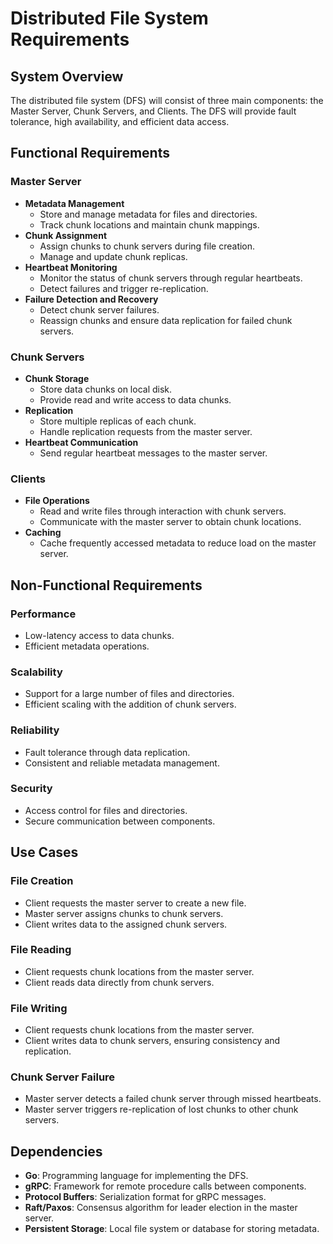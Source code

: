 # Distributed File System Requirements

## System Overview
The distributed file system (DFS) will consist of three main components: the Master Server, Chunk Servers, and Clients. The DFS will provide fault tolerance, high availability, and efficient data access.

## Functional Requirements

### Master Server
- **Metadata Management**
  - Store and manage metadata for files and directories.
  - Track chunk locations and maintain chunk mappings.
- **Chunk Assignment**
  - Assign chunks to chunk servers during file creation.
  - Manage and update chunk replicas.
- **Heartbeat Monitoring**
  - Monitor the status of chunk servers through regular heartbeats.
  - Detect failures and trigger re-replication.
- **Failure Detection and Recovery**
  - Detect chunk server failures.
  - Reassign chunks and ensure data replication for failed chunk servers.

### Chunk Servers
- **Chunk Storage**
  - Store data chunks on local disk.
  - Provide read and write access to data chunks.
- **Replication**
  - Store multiple replicas of each chunk.
  - Handle replication requests from the master server.
- **Heartbeat Communication**
  - Send regular heartbeat messages to the master server.

### Clients
- **File Operations**
  - Read and write files through interaction with chunk servers.
  - Communicate with the master server to obtain chunk locations.
- **Caching**
  - Cache frequently accessed metadata to reduce load on the master server.

## Non-Functional Requirements

### Performance
- Low-latency access to data chunks.
- Efficient metadata operations.

### Scalability
- Support for a large number of files and directories.
- Efficient scaling with the addition of chunk servers.

### Reliability
- Fault tolerance through data replication.
- Consistent and reliable metadata management.

### Security
- Access control for files and directories.
- Secure communication between components.

## Use Cases

### File Creation
- Client requests the master server to create a new file.
- Master server assigns chunks to chunk servers.
- Client writes data to the assigned chunk servers.

### File Reading
- Client requests chunk locations from the master server.
- Client reads data directly from chunk servers.

### File Writing
- Client requests chunk locations from the master server.
- Client writes data to chunk servers, ensuring consistency and replication.

### Chunk Server Failure
- Master server detects a failed chunk server through missed heartbeats.
- Master server triggers re-replication of lost chunks to other chunk servers.

## Dependencies
- **Go**: Programming language for implementing the DFS.
- **gRPC**: Framework for remote procedure calls between components.
- **Protocol Buffers**: Serialization format for gRPC messages.
- **Raft/Paxos**: Consensus algorithm for leader election in the master server.
- **Persistent Storage**: Local file system or database for storing metadata.
